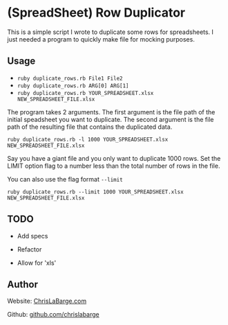# (SpreadSheet) Row Duplicator

This is a simple script I wrote to duplicate some rows for spreadsheets. I just needed a program to quickly make file for mocking purposes.

## Usage

- `ruby duplicate_rows.rb File1 File2`
- `ruby duplicate_rows.rb ARG[0] ARG[1]`
- `ruby duplicate_rows.rb YOUR_SPREADSHEET.xlsx NEW_SPREADSHEET_FILE.xlsx`

The program takes 2 arguments. The first argument is the file path of the initial speadsheet you want to duplicate.  The second argument is the file path of the resulting file that contains the duplicated data.

`ruby duplicate_rows.rb -l 1000 YOUR_SPREADSHEET.xlsx NEW_SPREADSHEET_FILE.xlsx`

Say you have a giant file and you only want to duplicate 1000 rows.  Set the LIMIT option flag to a number less than the total number of rows in the file.

You can also use the flag format `--limit`

`ruby duplicate_rows.rb --limit 1000 YOUR_SPREADSHEET.xlsx NEW_SPREADSHEET_FILE.xlsx`

## TODO

- Add specs

- Refactor

- Allow for 'xls'

## Author
 Website: [ChrisLaBarge.com](http://chrislabarge.com)

 Github: [github.com/chrislabarge](https://github.com/chrislabarge)
